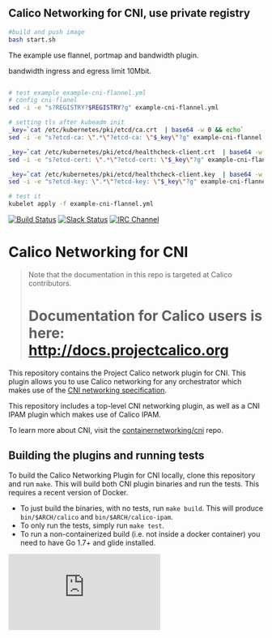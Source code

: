 ## Calico Networking for CNI, use private registry


```bash
#build and push image
bash start.sh
```

The example use flannel, portmap and bandwidth plugin.

bandwidth ingress and egress limit 10Mbit.

```bash

# test example example-cni-flannel.yml
# config cni-flanel
sed -i -e "s?REGISTRY?$REGISTRY?g" example-cni-flannel.yml

# setting tls after kubeadm init
_key=`cat /etc/kubernetes/pki/etcd/ca.crt  | base64 -w 0 && echo`
sed -i -e "s?etcd-ca: \".*\"?etcd-ca: \"$_key\"?g" example-cni-flannel.yml

_key=`cat /etc/kubernetes/pki/etcd/healthcheck-client.crt  | base64 -w 0 && echo`
sed -i -e "s?etcd-cert: \".*\"?etcd-cert: \"$_key\"?g" example-cni-flannel.yml

_key=`cat /etc/kubernetes/pki/etcd/healthcheck-client.key  | base64 -w 0 && echo`
sed -i -e "s?etcd-key: \".*\"?etcd-key: \"$_key\"?g" example-cni-flannel.yml

# test it
kubelet apply -f example-cni-flannel.yml

```


[![Build Status](https://semaphoreci.com/api/v1/calico/cni-plugin/branches/master/shields_badge.svg)](https://semaphoreci.com/calico/cni-plugin)
[![Slack Status](https://slack.projectcalico.org/badge.svg)](https://slack.projectcalico.org)
[![IRC Channel](https://img.shields.io/badge/irc-%23calico-blue.svg)](https://kiwiirc.com/client/irc.freenode.net/#calico)

# Calico Networking for CNI

<blockquote>
Note that the documentation in this repo is targeted at Calico contributors.
<h1>Documentation for Calico users is here:<br><a href="http://docs.projectcalico.org">http://docs.projectcalico.org</a></h1>
</blockquote>

This repository contains the Project Calico network plugin for CNI.  This plugin allows you to use Calico networking for
any orchestrator which makes use of the [CNI networking specification][cni specification].

This repository includes a top-level CNI networking plugin, as well as a CNI IPAM plugin which makes use of Calico IPAM.

To learn more about CNI, visit the [containernetworking/cni][cni] repo.

## Building the plugins and running tests
To build the Calico Networking Plugin for CNI locally, clone this repository and run `make`.  This will build both CNI plugin binaries and run the tests. This requires a recent version of Docker.

- To just build the binaries, with no tests, run `make build`. This will produce `bin/$ARCH/calico` and `bin/$ARCH/calico-ipam`.
- To only run the tests, simply run `make test`.
- To run a non-containerized build (i.e. not inside a docker container) you need to have Go 1.7+ and glide installed.

[cni]: https://github.com/containernetworking/cni
[cni specification]: https://github.com/containernetworking/cni/blob/master/SPEC.md
[![Analytics](https://calico-ga-beacon.appspot.com/UA-52125893-3/calico-cni/README.md?pixel)](https://github.com/igrigorik/ga-beacon)

